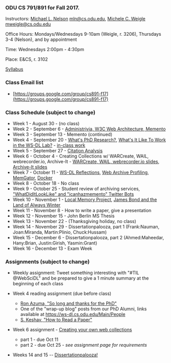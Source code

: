 ### ODU CS 791/891 for Fall 2017.
Instructors: [Michael L. Nelson](http://www.cs.odu.edu/~mln/) <mln@cs.odu.edu>, [Michele C. Weigle](http://www.cs.odu.edu/~mweigle/) <mweigle@cs.odu.edu>

Office Hours: Mondays/Wednesdays 9-10am (Weigle, r. 3206), Thursdays 3-4 (Nelson), and by appointment

Time: Wednesdays 2:00pm - 4:30pm

Place: E&CS, r. 3102 

[Syllabus](https://raw.githubusercontent.com/phonedude/cs891-f17/master/syllabus.txt)

### Class Email list
* [https://groups.google.com/group/cs891-f17](https://groups.google.com/group/cs891-f17)

### Class Schedule (subject to change)
* Week 1 - August 30 - (no class)
* Week 2 - September 6 - [Administrivia, W3C Web Architecture, Memento](https://raw.githubusercontent.com/phonedude/cs891-f17/master/slides/week-01-web-arch-memento.pptx)
* Week 3 - September 13 - Memento (continued)
* Week 4 - September 20 - [What's PhD Research?](https://raw.githubusercontent.com/phonedude/cs891-f17/master/slides/week-03-phd-research.pptx), [What's It Like To Work in the WS-DL Lab?](https://raw.githubusercontent.com/phonedude/cs891-f17/master/slides/week-03-wsdl.pptx) - [in-class work](week03-icw.md)
* Week 5 - September 27 - [Citation Analysis](https://raw.githubusercontent.com/phonedude/cs891-f17/master/slides/week-05-citations.ppt)
* Week 6 - October 4 - Creating Collections w/ WARCreate, WAIL, webrecorder.io, Archive-It - [WARCreate, WAIL, webrecorder.io slides](https://docs.google.com/presentation/d/1aavEtkYR587tMuIrrGGoVduPSlcMtAX0I7g-CQTJK_w/edit#slide=id.gc6f80d1ff_0_0), [Archive-It slides](https://raw.githubusercontent.com/phonedude/cs891-f17/master/slides/week-06-archiveit.pptx)
* Week 7 - October 11 - [WS-DL Reflections](https://www.slideshare.net/ibnesayeed/introducing-web-archiving-and-wsdl-research-group), [Web Archive Profiling](https://www.slideshare.net/ibnesayeed/web-archive-profiling-through-fulltext-search), [MemGator](https://www.slideshare.net/ibnesayeed/memgator-a-memento-aggregator-cli-and-server-in-go), [Docker](https://www.slideshare.net/ibnesayeed/dockerize-your-projects-a-brief-introduction-to-containerization)
* Week 8 - October 18 - No class 
* Week 9 - October 25 - Student review of archiving services, ["WhatDidItLookLike" and "icanhazmemento" Twitter Bots](https://docs.google.com/presentation/d/1zs8kEUuR7ns_V2BLKWrwnCV1TWdzGdJ7k4PSWPrblbY/)
* Week 10 - November 1 - [Local Memory Project](https://docs.google.com/presentation/d/1U5PZy6iqihRXHbn-_9t81AQQRNqsVqiCDYSfWzXvo74/), [James Bond and the Land of Always Winter](https://raw.githubusercontent.com/phonedude/cs891-f17/master/slides/week-10-bond-winter.ppt)
* Week 11 - November 8 - How to write a paper, give a presentation
* Week 12 - November 15 - John Berlin MS Thesis 
* Week 13 - November 22 - (Thanksgiving holiday, no class)
* Week 14 - November 29 - Dissertationpalooza, part 1 (Frank:Nauman, Joan:Miranda, Martin:Plinio, Chuck:Hussam)
* Week 15 - December 6 - Dissertationpalooza, part 2 (Ahmed:Maheedar, Hany:Brian, Justin:Girish, Yasmin:Grant)
* Week 16 - December 13 - Exam Week 


### Assignments (subject to change)
* Weekly assignment: Tweet something interesting with "#TIL @WebSciDL" and be prepared to give a 1 minute summary at the beginning of each class

* Week 4 reading assignment (due before class)
  * [Ron Azuma, "So long and thanks for the PhD"](http://www.cs.unc.edu/~azuma/hitch4.html)
  * One of the "wrap-up blog" posts from our PhD Alumni, links available at <https://ws-dl.cs.odu.edu/Main/People>
  * [S. Keshav, "How to Read a Paper"](http://blizzard.cs.uwaterloo.ca/keshav/home/Papers/data/07/paper-reading.pdf)
  
* Week 6 assignment - [Creating your own web collections](week06-assignment.md)
  * part 1 - due Oct 11
  * part 2 - due Oct 25 - *see assignment page for requirements*

* Weeks 14 and 15 -- [Dissertationpalooza!](dissertationpalooza.md)
